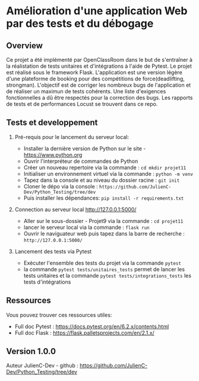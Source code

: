 # Amélioration d'une application Web par des tests et du débogage

## Overview

Ce projet a été implémenté par OpenClassRoom dans le but de s'entraîner à la réalistation de tests unitaires et d'intégrations à l'aide de Pytest.
Le projet est réalisé sous le framework Flask. L'application est une version légère d'une plateforme de booking pour des compétitions de force(deadlifting, strongman).
L'objectif est de corriger les nombreux bugs de l'application et de réaliser un maximun de tests cohérents.
Une liste d'exigences fonctionnelles a dû être respectés pour la correction des bugs.
Les rapports de tests et de performances Locust se trouvent dans ce repo.

## Tests et developpement

1. Pré-requis pour le lancement du serveur local:
   
    * Installer la dernière version de Python sur le site - https://www.python.org
    * Ouvrir l'interpréteur de commandes de Python
    * Créer un nouveau repertoire via la commande : ```cd mkdir projet11```
    * Initialiser un environnement virtuel via la commande : ```python -m venv```
    * Tapez dans la console et au niveau du dossier racine : ```git init```
    * Cloner le dépo via la console : ```https://github.com/JulienC-Dev/Python_Testing/tree/dev```
    * Puis installer les dépendances: ```pip install -r requirements.txt```
    

2. Connection au serveur local http://127.0.0.1:5000/
   * Aller sur le sous-dossier - Projet9 via la commande  : ```cd projet11```
   * lancer le serveur local via la commande : ```flask run```
   * Ouvrir le naviguateur web puis tapez dans la barre de recherche : ```http://127.0.0.1:5000/```
   
3. Lancement des tests via Pytest
   * Exécuter l'ensemble des tests du projet via la commande ```pytest```
   * la commande ```pytest tests/unitaires_tests``` permet de lancer les tests unitaires 
   et la commande ```pytest tests/integrations_tests``` les tests d'intégrations
     
## Ressources

Vous pouvez trouver ces ressources utiles:

* Full doc Pytest : https://docs.pytest.org/en/6.2.x/contents.html
* Full doc Flask : https://flask.palletsprojects.com/en/2.1.x/ 

## Version 1.0.0

Auteur JulienC-Dev - github : https://github.com/JulienC-Dev/Python_Testing/tree/dev


